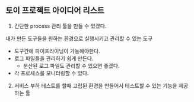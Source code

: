 ## 토이 프로젝트 아이디어 리스트

1. 간단한 process 관리 툴을 만들 수 있겠다.

내가 만든 도구들을 원하는 환경으로 실행시키고 관리할 수 있는 도구

- 도구간에 파이프라이닝이 가능해야한다.
- 로그 파일들을 관리하기 쉽게 만든다.
  - 분산된 로그 파일도 관리할 수 있으면 좋겠다.
- 각 프로세스를 모니터링할 수 있다.

2. 서비스 부하 테스트를 할때 고립된 환경을 만들어서 테스트할 수 있는 기능을 제공하는 툴

